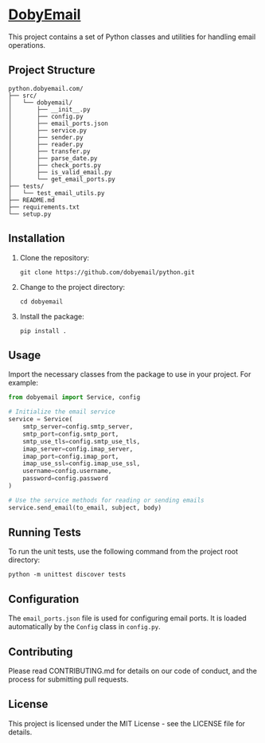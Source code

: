 # [DobyEmail](python.dobyemail.com)

This project contains a set of Python classes and utilities for handling email operations.

## Project Structure

```
python.dobyemail.com/
├── src/
│   └── dobyemail/
│       ├── __init__.py
│       ├── config.py
│       ├── email_ports.json
│       ├── service.py
│       ├── sender.py
│       ├── reader.py
│       ├── transfer.py
│       ├── parse_date.py
│       ├── check_ports.py
│       ├── is_valid_email.py
│       └── get_email_ports.py
├── tests/
│   └── test_email_utils.py
├── README.md
├── requirements.txt
└── setup.py
```

## Installation

1. Clone the repository:
   ```
   git clone https://github.com/dobyemail/python.git
   ```

2. Change to the project directory:
   ```
   cd dobyemail
   ```

3. Install the package:
   ```
   pip install .
   ```

## Usage

Import the necessary classes from the package to use in your project. For example:

```python
from dobyemail import Service, config

# Initialize the email service
service = Service(
    smtp_server=config.smtp_server,
    smtp_port=config.smtp_port,
    smtp_use_tls=config.smtp_use_tls,
    imap_server=config.imap_server,
    imap_port=config.imap_port,
    imap_use_ssl=config.imap_use_ssl,
    username=config.username,
    password=config.password
)

# Use the service methods for reading or sending emails
service.send_email(to_email, subject, body)
```

## Running Tests

To run the unit tests, use the following command from the project root directory:

```
python -m unittest discover tests
```

## Configuration

The `email_ports.json` file is used for configuring email ports. It is loaded automatically by the `Config` class in `config.py`.

## Contributing

Please read CONTRIBUTING.md for details on our code of conduct, and the process for submitting pull requests.

## License

This project is licensed under the MIT License - see the LICENSE file for details.
